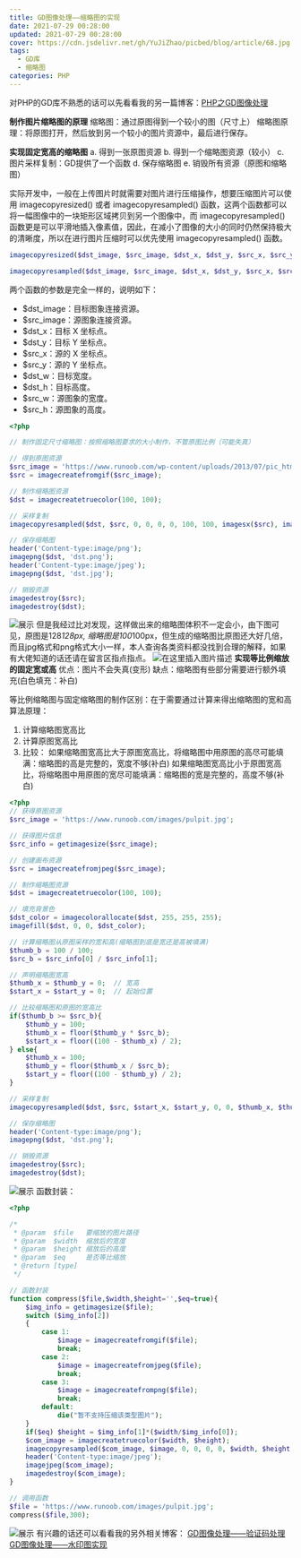 ```yaml
---
title: GD图像处理——缩略图的实现
date: 2021-07-29 00:28:00
updated: 2021-07-29 00:28:00
cover: https://cdn.jsdelivr.net/gh/YuJiZhao/picbed/blog/article/68.jpg
tags: 
  - GD库
  - 缩略图
categories: PHP
---
```


对PHP的GD库不熟悉的话可以先看看我的另一篇博客：[PHP之GD图像处理](https://blog.csdn.net/tongkongyu/article/details/119154930)

**制作图片缩略图的原理**
缩略图：通过原图得到一个较小的图（尺寸上）
缩略图原理：将原图打开，然后放到另一个较小的图片资源中，最后进行保存。

**实现固定宽高的缩略图**
a. 得到一张原图资源
b. 得到一个缩略图资源（较小）
c. 图片采样复制：GD提供了一个函数
d. 保存缩略图
e. 销毁所有资源（原图和缩略图）

实际开发中，一般在上传图片时就需要对图片进行压缩操作，想要压缩图片可以使用 imagecopyresized() 或者 imagecopyresampled() 函数，这两个函数都可以将一幅图像中的一块矩形区域拷贝到另一个图像中，而 imagecopyresampled() 函数更是可以平滑地插入像素值，因此，在减小了图像的大小的同时仍然保持极大的清晰度，所以在进行图片压缩时可以优先使用 imagecopyresampled() 函数。

```php
imagecopyresized($dst_image, $src_image, $dst_x, $dst_y, $src_x, $src_y, $dst_w, $dst_h, $src_w, $src_h);

imagecopyresampled($dst_image, $src_image, $dst_x, $dst_y, $src_x, $src_y, $dst_w, $dst_h, $src_w, $src_h);
```
两个函数的参数是完全一样的，说明如下：
+ $dst_image：目标图象连接资源。
+ $src_image：源图象连接资源。
+ $dst_x：目标 X 坐标点。
+ $dst_y：目标 Y 坐标点。
+ $src_x：源的 X 坐标点。
+ $src_y：源的 Y 坐标点。
+ $dst_w：目标宽度。
+ $dst_h：目标高度。
+ $src_w：源图象的宽度。
+ $src_h：源图象的高度。

```php
<?php

// 制作固定尺寸缩略图：按照缩略图要求的大小制作，不管原图比例（可能失真）

// 得到原图资源
$src_image = 'https://www.runoob.com/wp-content/uploads/2013/07/pic_html5.gif';
$src = imagecreatefromgif($src_image);

// 制作缩略图资源
$dst = imagecreatetruecolor(100, 100);

// 采样复制
imagecopyresampled($dst, $src, 0, 0, 0, 0, 100, 100, imagesx($src), imagesy($src));

// 保存缩略图
header('Content-type:image/png');
imagepng($dst, 'dst.png');
header('Content-type:image/jpeg');
imagepng($dst, 'dst.jpg');

// 销毁资源
imagedestroy($src);
imagedestroy($dst);
```

![展示](https://img-blog.csdnimg.cn/3469c29f054d4fc4b73d2105c0c1bbf9.png?x-oss-process=image/watermark,type_ZmFuZ3poZW5naGVpdGk,shadow_10,text_aHR0cHM6Ly9ibG9nLmNzZG4ubmV0L3Rvbmdrb25neXU=,size_16,color_FFFFFF,t_70)
但是我经过比对发现，这样做出来的缩略图体积不一定会小，由下图可见，原图是128*128px, 缩略图是100*100px，但生成的缩略图比原图还大好几倍，而且jpg格式和png格式大小一样，本人查询各类资料都没找到合理的解释，如果有大佬知道的话还请在留言区指点指点。
![在这里插入图片描述](https://img-blog.csdnimg.cn/593e2b9e7b8344b7a0fa4dd8986357f8.png?x-oss-process=image/watermark,type_ZmFuZ3poZW5naGVpdGk,shadow_10,text_aHR0cHM6Ly9ibG9nLmNzZG4ubmV0L3Rvbmdrb25neXU=,size_16,color_FFFFFF,t_70)
**实现等比例缩放的固定宽或高**
优点：图片不会失真(变形)
缺点：缩略图有些部分需要进行额外填充(白色填充：补白)

等比例缩略图与固定缩略图的制作区别：在于需要通过计算来得出缩略图的宽和高
算法原理：
1. 计算缩略图宽高比
2. 计算原图宽高比
3. 比较：
      如果缩略图宽高比大于原图宽高比，将缩略图中用原图的高尽可能填满：缩略图的高是完整的，宽度不够(补白)
      如果缩略图宽高比小于原图宽高比，将缩略图中用原图的宽尽可能填满：缩略图的宽是完整的，高度不够(补白)

```php
<?php
// 获得原图资源
$src_image = 'https://www.runoob.com/images/pulpit.jpg';

// 获得图片信息
$src_info = getimagesize($src_image);

// 创建画布资源
$src = imagecreatefromjpeg($src_image);

// 制作缩略图资源
$dst = imagecreatetruecolor(100, 100);

// 填充背景色
$dst_color = imagecolorallocate($dst, 255, 255, 255);
imagefill($dst, 0, 0, $dst_color);

// 计算缩略图从原图采样的宽和高(缩略图到底是宽还是高被填满)
$thumb_b = 100 / 100;
$src_b = $src_info[0] / $src_info[1];

// 声明缩略图宽高
$thumb_x = $thumb_y = 0;  // 宽高
$start_x = $start_y = 0;  // 起始位置

// 比较缩略图和原图的宽高比
if($thumb_b >= $src_b){
    $thumb_y = 100;
    $thumb_x = floor($thumb_y * $src_b);
    $start_x = floor((100 - $thumb_x) / 2);
} else{
    $thumb_x = 100;
    $thumb_y = floor($thumb_x / $src_b);
    $start_y = floor((100 - $thumb_y) / 2);
}

// 采样复制
imagecopyresampled($dst, $src, $start_x, $start_y, 0, 0, $thumb_x, $thumb_y, $src_info[0], $src_info[1]);

// 保存缩略图
header('Content-type:image/png');
imagepng($dst, 'dst.png');

// 销毁资源
imagedestroy($src);
imagedestroy($dst);
```

![展示](https://img-blog.csdnimg.cn/7c10bfa131aa4c4c95263e45cb4c2e01.png?x-oss-process=image/watermark,type_ZmFuZ3poZW5naGVpdGk,shadow_10,text_aHR0cHM6Ly9ibG9nLmNzZG4ubmV0L3Rvbmdrb25neXU=,size_16,color_FFFFFF,t_70)
函数封装：

```php
<?php

/*
 * @param  $file   要缩放的图片路径
 * @param  $width  缩放后的宽度
 * @param  $height 缩放后的高度
 * @param  $eq     是否等比缩放
 * @return [type]
 */

// 函数封装
function compress($file,$width,$height='',$eq=true){
    $img_info = getimagesize($file);
    switch ($img_info[2])
    {
        case 1:
            $image = imagecreatefromgif($file);
            break;
        case 2:
            $image = imagecreatefromjpeg($file);
            break;
        case 3:
            $image = imagecreatefrompng($file);
            break;
        default:
            die("暂不支持压缩该类型图片");
    }
    if($eq) $height = $img_info[1]*($width/$img_info[0]);
    $com_image = imagecreatetruecolor($width, $height);
    imagecopyresampled($com_image, $image, 0, 0, 0, 0, $width, $height, $img_info[0], $img_info[1]);
    header('Content-type:image/jpeg');
    imagejpeg($com_image);
    imagedestroy($com_image);
}

// 调用函数
$file = 'https://www.runoob.com/images/pulpit.jpg';
compress($file,300);
```
![展示](https://img-blog.csdnimg.cn/7228ef3fef714233a93b6a35deca712e.png?x-oss-process=image/watermark,type_ZmFuZ3poZW5naGVpdGk,shadow_10,text_aHR0cHM6Ly9ibG9nLmNzZG4ubmV0L3Rvbmdrb25neXU=,size_16,color_FFFFFF,t_70)
有兴趣的话还可以看看我的另外相关博客：
[GD图像处理——验证码处理](https://blog.csdn.net/tongkongyu/article/details/119154877)
[GD图像处理——水印图实现](https://blog.csdn.net/tongkongyu/article/details/119154901)

